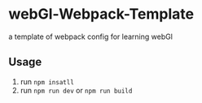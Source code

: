# webGl-Webpack-Template

a template of webpack config for learning webGl

## Usage

1. run `npm insatll`
2. run `npm run dev` or `npm run build`
